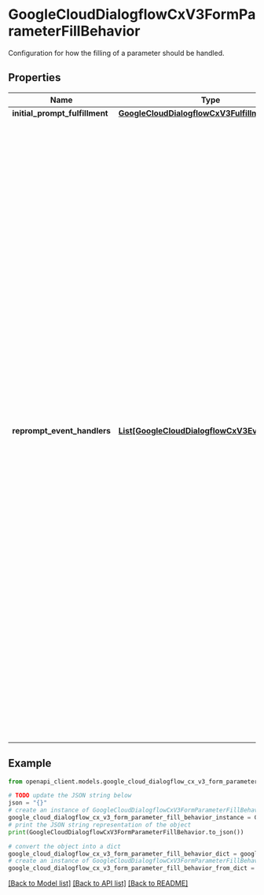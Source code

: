 # GoogleCloudDialogflowCxV3FormParameterFillBehavior

Configuration for how the filling of a parameter should be handled.

## Properties

Name | Type | Description | Notes
------------ | ------------- | ------------- | -------------
**initial_prompt_fulfillment** | [**GoogleCloudDialogflowCxV3Fulfillment**](GoogleCloudDialogflowCxV3Fulfillment.md) |  | [optional] 
**reprompt_event_handlers** | [**List[GoogleCloudDialogflowCxV3EventHandler]**](GoogleCloudDialogflowCxV3EventHandler.md) | The handlers for parameter-level events, used to provide reprompt for the parameter or transition to a different page/flow. The supported events are: * &#x60;sys.no-match-&#x60;, where N can be from 1 to 6 * &#x60;sys.no-match-default&#x60; * &#x60;sys.no-input-&#x60;, where N can be from 1 to 6 * &#x60;sys.no-input-default&#x60; * &#x60;sys.invalid-parameter&#x60; &#x60;initial_prompt_fulfillment&#x60; provides the first prompt for the parameter. If the user&#39;s response does not fill the parameter, a no-match/no-input event will be triggered, and the fulfillment associated with the &#x60;sys.no-match-1&#x60;/&#x60;sys.no-input-1&#x60; handler (if defined) will be called to provide a prompt. The &#x60;sys.no-match-2&#x60;/&#x60;sys.no-input-2&#x60; handler (if defined) will respond to the next no-match/no-input event, and so on. A &#x60;sys.no-match-default&#x60; or &#x60;sys.no-input-default&#x60; handler will be used to handle all following no-match/no-input events after all numbered no-match/no-input handlers for the parameter are consumed. A &#x60;sys.invalid-parameter&#x60; handler can be defined to handle the case where the parameter values have been &#x60;invalidated&#x60; by webhook. For example, if the user&#39;s response fill the parameter, however the parameter was invalidated by webhook, the fulfillment associated with the &#x60;sys.invalid-parameter&#x60; handler (if defined) will be called to provide a prompt. If the event handler for the corresponding event can&#39;t be found on the parameter, &#x60;initial_prompt_fulfillment&#x60; will be re-prompted. | [optional] 

## Example

```python
from openapi_client.models.google_cloud_dialogflow_cx_v3_form_parameter_fill_behavior import GoogleCloudDialogflowCxV3FormParameterFillBehavior

# TODO update the JSON string below
json = "{}"
# create an instance of GoogleCloudDialogflowCxV3FormParameterFillBehavior from a JSON string
google_cloud_dialogflow_cx_v3_form_parameter_fill_behavior_instance = GoogleCloudDialogflowCxV3FormParameterFillBehavior.from_json(json)
# print the JSON string representation of the object
print(GoogleCloudDialogflowCxV3FormParameterFillBehavior.to_json())

# convert the object into a dict
google_cloud_dialogflow_cx_v3_form_parameter_fill_behavior_dict = google_cloud_dialogflow_cx_v3_form_parameter_fill_behavior_instance.to_dict()
# create an instance of GoogleCloudDialogflowCxV3FormParameterFillBehavior from a dict
google_cloud_dialogflow_cx_v3_form_parameter_fill_behavior_from_dict = GoogleCloudDialogflowCxV3FormParameterFillBehavior.from_dict(google_cloud_dialogflow_cx_v3_form_parameter_fill_behavior_dict)
```
[[Back to Model list]](../README.md#documentation-for-models) [[Back to API list]](../README.md#documentation-for-api-endpoints) [[Back to README]](../README.md)


